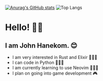 [![Anurag's GitHub stats](https://github-readme-stats.vercel.app/api?username=john-hanekom-1&show_icons=true&theme=transparent&rank_icon=percentile&include_all_commits=true)](https://github.com/anuraghazra/github-readme-stats)
![Top Langs](https://github-readme-stats.vercel.app/api/top-langs/?username=john-hanekom-1&langs_count=5&hide=Nix)
# Hello! 👋🏻
## I am John Hanekom. 😊
- I am very interested in Rust and Elixir 👨🏻‍💻
- I can code in Python 👨🏻‍💻
- I am currently learning to use Neovim 👨🏻‍💻
- I plan on going into game development 🎮
